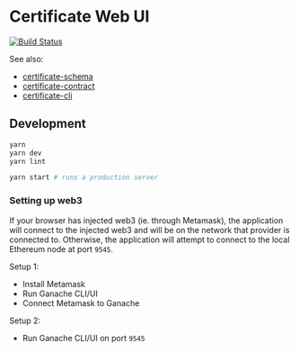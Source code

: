 # Certificate Web UI

[![Build Status](https://travis-ci.org/GovTechSG/certificate-web-ui.svg?branch=master)](https://travis-ci.org/GovTechSG/certificate-web-ui)

See also:

* [certificate-schema](https://github.com/GovTechSG/certificate-schema)
* [certificate-contract](https://github.com/GovTechSG/certificate-contract)
* [certificate-cli](https://github.com/GovTechSG/certificate-cli)

## Development

```bash
yarn
yarn dev
yarn lint

yarn start # runs a production server
```

### Setting up web3

If your browser has injected web3 (ie. through Metamask), the application will connect to the injected web3 and will be on the network that provider is connected to. Otherwise, the application will attempt to connect to the local Ethereum node at port `9545`.

Setup 1:

- Install Metamask
- Run Ganache CLI/UI
- Connect Metamask to Ganache

Setup 2:

- Run Ganache CLI/UI on port `9545`
